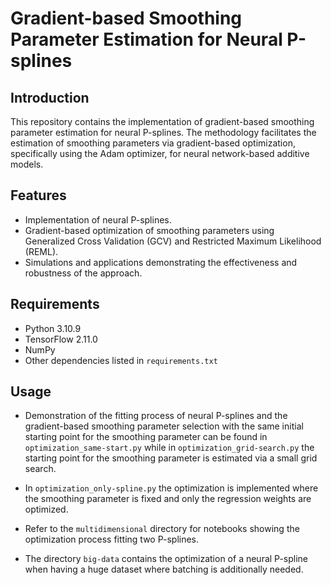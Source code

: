 # Gradient-based Smoothing Parameter Estimation for Neural P-splines

## Introduction

This repository contains the implementation of gradient-based smoothing parameter estimation for neural P-splines. The methodology facilitates the estimation of smoothing parameters via gradient-based optimization, specifically using the Adam optimizer, for neural network-based additive models.

## Features

- Implementation of neural P-splines.
- Gradient-based optimization of smoothing parameters using Generalized Cross Validation (GCV) and Restricted Maximum Likelihood (REML).
- Simulations and applications demonstrating the effectiveness and robustness of the approach.

## Requirements

- Python 3.10.9
- TensorFlow 2.11.0
- NumPy
- Other dependencies listed in `requirements.txt`


## Usage

- Demonstration of the fitting process of neural P-splines and the gradient-based smoothing parameter selection with the same initial starting point for the smoothing parameter can be found in `optimization_same-start.py` while in `optimization_grid-search.py` the starting point for the smoothing parameter is estimated via a small grid search.

- In `optimization_only-spline.py` the optimization is implemented where the smoothing parameter is fixed and only the regression weights are optimized.

- Refer to the `multidimensional` directory for notebooks showing the optimization process fitting two P-splines.

- The directory `big-data` contains the optimization of a neural P-spline when having a huge dataset where batching is additionally needed.

